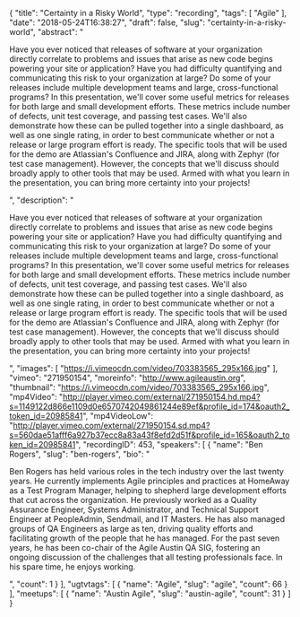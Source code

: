 {
  "title": "Certainty in a Risky World",
  "type": "recording",
  "tags": [
    "Agile"
  ],
  "date": "2018-05-24T16:38:27",
  "draft": false,
  "slug": "certainty-in-a-risky-world",
  "abstract": "<p>Have you ever noticed that releases of software at your organization directly correlate to problems and issues that arise as new code begins powering your site or application? Have you had difficulty quantifying and communicating this risk to your organization at large? Do some of your releases include multiple development teams and large, cross-functional programs? In this presentation, we'll cover some useful metrics for releases for both large and small development efforts. These metrics include number of defects, unit test coverage, and passing test cases. We'll also demonstrate how these can be pulled together into a single dashboard, as well as one single rating, in order to best communicate whether or not a release or large program effort is ready. The specific tools that will be used for the demo are Atlassian's Confluence and JIRA, along with Zephyr (for test case management). However, the concepts that we'll discuss should broadly apply to other tools that may be used. Armed with what you learn in the presentation, you can bring more certainty into your projects!</p>",
  "description": "<p>Have you ever noticed that releases of software at your organization directly correlate to problems and issues that arise as new code begins powering your site or application? Have you had difficulty quantifying and communicating this risk to your organization at large? Do some of your releases include multiple development teams and large, cross-functional programs? In this presentation, we'll cover some useful metrics for releases for both large and small development efforts. These metrics include number of defects, unit test coverage, and passing test cases. We'll also demonstrate how these can be pulled together into a single dashboard, as well as one single rating, in order to best communicate whether or not a release or large program effort is ready. The specific tools that will be used for the demo are Atlassian's Confluence and JIRA, along with Zephyr (for test case management). However, the concepts that we'll discuss should broadly apply to other tools that may be used. Armed with what you learn in the presentation, you can bring more certainty into your projects!</p>",
  "images": [
    "https://i.vimeocdn.com/video/703383565_295x166.jpg"
  ],
  "vimeo": "271950154",
  "moreinfo": "http://www.agileaustin.org",
  "thumbnail": "https://i.vimeocdn.com/video/703383565_295x166.jpg",
  "mp4Video": "http://player.vimeo.com/external/271950154.hd.mp4?s=1149122d866e1109d0e6570742049861244e89ef&profile_id=174&oauth2_token_id=20985841",
  "mp4VideoLow": "http://player.vimeo.com/external/271950154.sd.mp4?s=560dae51afff6a927b37ecc8a83a43f8efd2d51f&profile_id=165&oauth2_token_id=20985841",
  "recordingID": 453,
  "speakers": [
    {
      "name": "Ben Rogers",
      "slug": "ben-rogers",
      "bio": "<p>Ben Rogers has held various roles in the tech industry over the last twenty years. He currently implements Agile principles and practices at HomeAway as a Test Program Manager, helping to shepherd large development efforts that cut across the organization. He previously worked as a Quality Assurance Engineer, Systems Administrator, and Technical Support Engineer at PeopleAdmin, Sendmail, and IT Masters. He has also managed groups of QA Engineers as large as ten, driving quality efforts and facilitating growth of the people that he has managed. For the past seven years, he has been co-chair of the Agile Austin QA SIG, fostering an ongoing discussion of the challenges that all testing professionals face. In his spare time, he enjoys working.</p>",
      "count": 1
    }
  ],
  "ugtvtags": [
    {
      "name": "Agile",
      "slug": "agile",
      "count": 66
    }
  ],
  "meetups": [
    {
      "name": "Austin Agile",
      "slug": "austin-agile",
      "count": 31
    }
  ]
}